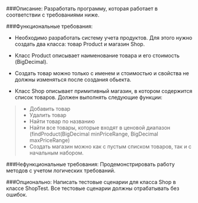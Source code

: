 ###Описание:
Разработать программу, которая работает в соответствии с требованиями ниже.

###Функциональные требования:
- Необходимо разработать систему учета продуктов. Для этого нужно создать два класса: товар Product и магазин Shop.



- Класс Product описывает наименование товара и его стоимость (BigDecimal).

- Создать товар можно только с именем и стоимостью и свойства не должны изменяться после создания обьекта.



- Класс Shop описывает примитивный магазин, в котором содержится список товаров. Должен выполнять следующие функции:

> - Добавить товар
> - Удалить товар
> - Найти товар по названию
> - Найти все товары, которые входят в ценовой диапазон (findProduct(BigDecimal minPriceRange, BigDecimal maxPriceRange)
> - Создать магазин можно как с пустым списком товаров, так и с начальным набором.

###Нефункциональные требования:
Продемонстрировать работу методов с учетом логических требований.

###Опционально: 
Написать тестовые сценарии для класса Shop в классе ShopTest. Все тестовые сценарии должны отрабатывать без ошибок.